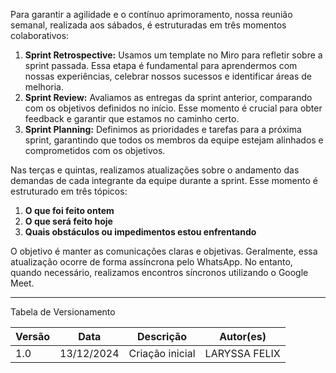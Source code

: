 Para garantir a agilidade e o contínuo aprimoramento, nossa reunião semanal, realizada aos sábados, é estruturadas em três momentos colaborativos:


1. **Sprint Retrospective:** Usamos um template no Miro para refletir sobre a sprint passada. Essa etapa é fundamental para aprendermos com nossas experiências, celebrar nossos sucessos e identificar áreas de melhoria.
2. **Sprint Review:** Avaliamos as entregas da sprint anterior, comparando com os objetivos definidos no início. Esse momento é crucial para obter feedback e garantir que estamos no caminho certo.
3. **Sprint Planning:** Definimos as prioridades e tarefas para a próxima sprint, garantindo que todos os membros da equipe estejam alinhados e comprometidos com os objetivos.

Nas terças e quintas, realizamos atualizações sobre o andamento das demandas de cada integrante da equipe durante a sprint. Esse momento é estruturado em três tópicos:

1. **O que foi feito ontem**
2. **O que será feito hoje**
3. **Quais obstáculos ou impedimentos estou enfrentando**

O objetivo é manter as comunicações claras e objetivas. Geralmente, essa atualização ocorre de forma assíncrona pelo WhatsApp. No entanto, quando necessário, realizamos encontros síncronos utilizando o Google Meet.

---

Tabela de Versionamento

| Versão | Data       | Descrição                                                     | Autor(es)        |
|--------|------------|---------------------------------------------------------------|------------------|
| 1.0    | 13/12/2024 | Criação inicial                       | LARYSSA FELIX |

